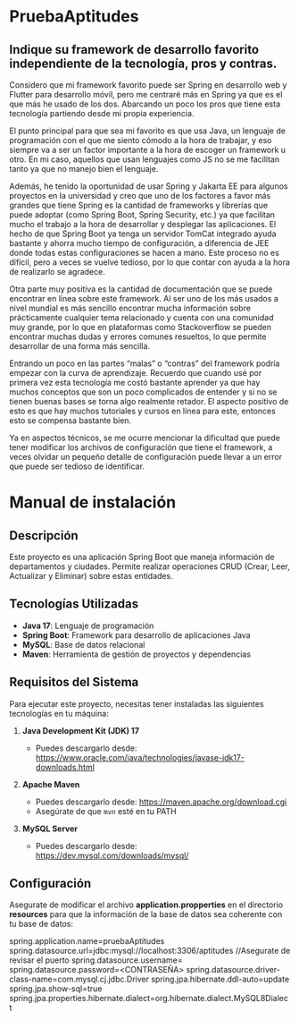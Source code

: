 # PruebaAptitudes

## Indique su framework de desarrollo favorito independiente de la tecnología, pros y contras.

Considero que mi framework favorito puede ser Spring en desarrollo web y Flutter para desarrollo móvil, pero me centraré más en Spring ya que es el que más he usado de los dos. Abarcando un poco los pros que tiene esta tecnología partiendo desde mi propia experiencia.

El punto principal para que sea mi favorito es que usa Java, un lenguaje de programación con el que me siento cómodo a la hora de trabajar, y eso siempre va a ser un factor importante a la hora de escoger un framework u otro. En mi caso, aquellos que usan lenguajes como JS no se me facilitan tanto ya que no manejo bien el lenguaje.

Además, he tenido la oportunidad de usar Spring y Jakarta EE para algunos proyectos en la universidad y creo que uno de los factores a favor más grandes que tiene Spring es la cantidad de frameworks y librerías que puede adoptar (como Spring Boot, Spring Security, etc.) ya que facilitan mucho el trabajo a la hora de desarrollar y desplegar las aplicaciones. El hecho de que Spring Boot ya tenga un servidor TomCat integrado ayuda bastante y ahorra mucho tiempo de configuración, a diferencia de JEE donde todas estas configuraciones se hacen a mano. Este proceso no es difícil, pero a veces se vuelve tedioso, por lo que contar con ayuda a la hora de realizarlo se agradece.

Otra parte muy positiva es la cantidad de documentación que se puede encontrar en línea sobre este framework. Al ser uno de los más usados a nivel mundial es más sencillo encontrar mucha información sobre prácticamente cualquier tema relacionado y cuenta con una comunidad muy grande, por lo que en plataformas como Stackoverflow se pueden encontrar muchas dudas y errores comunes resueltos, lo que permite desarrollar de una forma más sencilla.

Entrando un poco en las partes “malas” o “contras” del framework podría empezar con la curva de aprendizaje. Recuerdo que cuando usé por primera vez esta tecnología me costó bastante aprender ya que hay muchos conceptos que son un poco complicados de entender y si no se tienen buenas bases se torna algo realmente retador. El aspecto positivo de esto es que hay muchos tutoriales y cursos en línea para este, entonces esto se compensa bastante bien.

Ya en aspectos técnicos, se me ocurre mencionar la dificultad que puede tener modificar los archivos de configuración que tiene el framework, a veces olvidar un pequeño detalle de configuración puede llevar a un error que puede ser tedioso de identificar.


# Manual de instalación

## Descripción
Este proyecto es una aplicación Spring Boot que maneja información de departamentos y ciudades. Permite realizar operaciones CRUD (Crear, Leer, Actualizar y Eliminar) sobre estas entidades.

## Tecnologías Utilizadas
- **Java 17**: Lenguaje de programación
- **Spring Boot**: Framework para desarrollo de aplicaciones Java
- **MySQL**: Base de datos relacional
- **Maven**: Herramienta de gestión de proyectos y dependencias

## Requisitos del Sistema
Para ejecutar este proyecto, necesitas tener instaladas las siguientes tecnologías en tu máquina:

1. **Java Development Kit (JDK) 17**
   - Puedes descargarlo desde: https://www.oracle.com/java/technologies/javase-jdk17-downloads.html

2. **Apache Maven**
   - Puedes descargarlo desde: https://maven.apache.org/download.cgi
   - Asegúrate de que `mvn` esté en tu PATH

3. **MySQL Server**
   - Puedes descargarlo desde: https://dev.mysql.com/downloads/mysql/


## Configuración

Asegurate de modificar el archivo **application.propperties** en el directorio **resources** para que la información de la base de datos sea coherente con tu base de datos:

spring.application.name=pruebaAptitudes
spring.datasource.url=jdbc:mysql://localhost:3306/aptitudes  //Asegurate de revisar el puerto
spring.datasource.username=<USUARIO>
spring.datasource.password=<CONTRASEÑA>
spring.datasource.driver-class-name=com.mysql.cj.jdbc.Driver
spring.jpa.hibernate.ddl-auto=update
spring.jpa.show-sql=true
spring.jpa.properties.hibernate.dialect=org.hibernate.dialect.MySQL8Dialect


